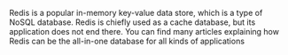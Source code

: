 Redis is a popular in-memory key-value data store, which is a type of NoSQL database. Redis is chiefly used as a cache database, but its application does not end there. You can find many articles explaining how Redis can be the all-in-one database for all kinds of applications
